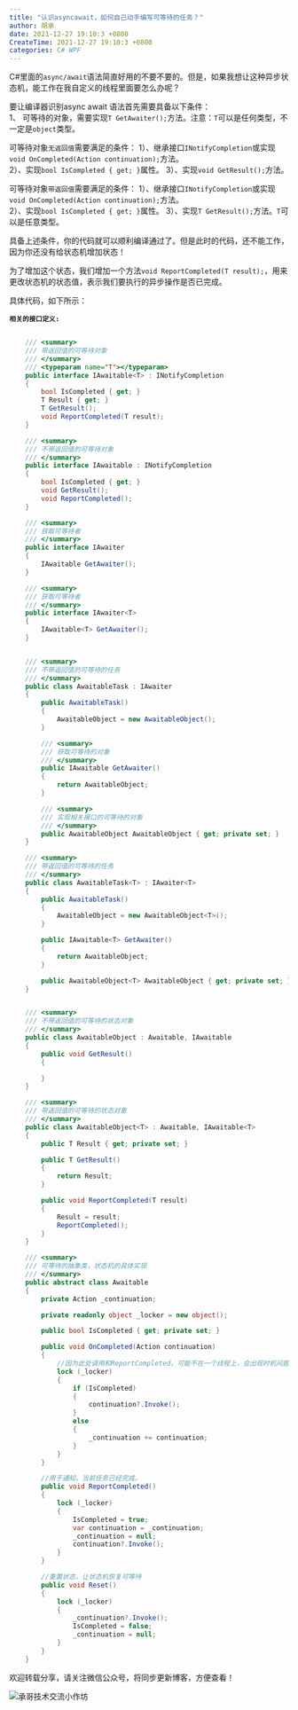```yaml
---
title: "认识asyncawait，如何自己动手编写可等待的任务？"
author: 胡承
date: 2021-12-27 19:10:3 +0800
CreateTime: 2021-12-27 19:10:3 +0800
categories: C# WPF
---
```


C#里面的`async/await`语法简直好用的不要不要的。但是，如果我想让这种异步状态机，能工作在我自定义的线程里面要怎么办呢？

<!-- more -->

要让编译器识别async await 语法首先需要具备以下条件：  
1、 可等待的对象，需要实现`T GetAwaiter();`方法。注意：`T`可以是任何类型，不一定是`object`类型。

可等待对象`无返回值`需要满足的条件：
1）、继承接口`INotifyCompletion`或实现`void OnCompleted(Action continuation);`方法。  
2）、实现`bool IsCompleted { get; }`属性。
3）、实现`void GetResult();`方法。
        
可等待对象`带返回值`需要满足的条件：
1）、继承接口`INotifyCompletion`或实现`void OnCompleted(Action continuation);`方法。  
2）、实现`bool IsCompleted { get; }`属性。
3）、实现`T GetResult();`方法。`T`可以是任意类型。
        
具备上述条件，你的代码就可以顺利编译通过了。但是此时的代码，还不能工作，因为你还没有给状态机增加状态！

为了增加这个状态，我们增加一个方法`void ReportCompleted(T result);`，用来更改状态机的状态值，表示我们要执行的异步操作是否已完成。

具体代码，如下所示：

**`相关的接口定义:`**

```cs

    /// <summary>
    /// 带返回值的可等待对象
    /// </summary>
    /// <typeparam name="T"></typeparam>
    public interface IAwaitable<T> : INotifyCompletion
    {
        bool IsCompleted { get; }
        T Result { get; }
        T GetResult();
        void ReportCompleted(T result);
    }

    /// <summary>
    /// 不带返回值的可等待对象
    /// </summary>
    public interface IAwaitable : INotifyCompletion
    {
        bool IsCompleted { get; }
        void GetResult();
        void ReportCompleted();
    }

    /// <summary>
    /// 获取可等待者
    /// </summary>
    public interface IAwaiter
    {
        IAwaitable GetAwaiter();
    }

    /// <summary>
    /// 获取可等待者
    /// </summary>
    public interface IAwaiter<T>
    {
        IAwaitable<T> GetAwaiter();
    }

```

```cs

    /// <summary>
    /// 不带返回值的可等待的任务
    /// </summary>
    public class AwaitableTask : IAwaiter
    {
        public AwaitableTask()
        {
            AwaitableObject = new AwaitableObject();
        }

        /// <summary>
        /// 获取可等待的对象
        /// </summary>
        public IAwaitable GetAwaiter()
        {
            return AwaitableObject;
        }

        /// <summary>
        /// 实现相关接口的可等待的对象
        /// </summary>
        public AwaitableObject AwaitableObject { get; private set; }
    }

    /// <summary>
    /// 带返回值的可等待的任务
    /// </summary>
    public class AwaitableTask<T> : IAwaiter<T>
    {
        public AwaitableTask()
        {
            AwaitableObject = new AwaitableObject<T>();
        }

        public IAwaitable<T> GetAwaiter()
        {
            return AwaitableObject;
        }

        public AwaitableObject<T> AwaitableObject { get; private set; }
    }
```

```cs

    /// <summary>
    /// 不带返回值的可等待的状态对象
    /// </summary>
    public class AwaitableObject : Awaitable, IAwaitable
    {
        public void GetResult()
        {

        }
    }

    /// <summary>
    /// 带返回值的可等待的状态对象
    /// </summary>
    public class AwaitableObject<T> : Awaitable, IAwaitable<T>
    {
        public T Result { get; private set; }

        public T GetResult()
        {
            return Result;
        }

        public void ReportCompleted(T result)
        {
            Result = result;
            ReportCompleted();
        }
    }

    /// <summary>
    /// 可等待的抽象类，状态机的具体实现
    /// </summary>
    public abstract class Awaitable
    {
        private Action _continuation;

        private readonly object _locker = new object();

        public bool IsCompleted { get; private set; }

        public void OnCompleted(Action continuation)
        {
            //因为此处调用和ReportCompleted，可能不在一个线程上，会出现时机问题
            lock (_locker)
            {
                if (IsCompleted)
                {
                    continuation?.Invoke();
                }
                else
                {
                    _continuation += continuation;
                }
            }
        }

        //用于通知，当前任务已经完成。
        public void ReportCompleted()
        {
            lock (_locker)
            {
                IsCompleted = true;
                var continuation = _continuation;
                _continuation = null;
                continuation?.Invoke();
            }
        }

        //重置状态，让状态机恢复可等待
        public void Reset()
        {
            lock (_locker)
            {
                _continuation?.Invoke();
                IsCompleted = false;
                _continuation = null;
            }
        }
    }

```

欢迎转载分享，请关注微信公众号，将同步更新博客，方便查看！

![承哥技术交流小作坊](https://i.loli.net/2021/09/27/FmsaLU1Oo7tX8kl.jpg)